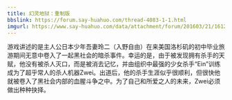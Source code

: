 ```yaml
---
title: 幻灵地狱：重制版
bbslink: https://forum.say-huahuo.com/thread-4083-1-1.html
imgurl: https://www.say-huahuo.com/data/attachment/forum/201603/21/161202r598jxitjztn5npf.png
---
```


游戏讲述的是主人公日本少年吾妻玲二（入野自由）在来美国洛杉矶的初中毕业旅游期间无意中卷入了一起黑社会的暗杀事件。幸运的是，由于被发现拥有杀手的天赋，他没有被杀人灭口，而是被消去记忆，并由组织中最强的少女杀手“Ein”训练成为了超乎常人的杀人机器Zwei。出道后，他的杀手生涯似乎很顺利，但很快他就被卷入了黑社会内部的血腥斗争之中。为了自己和所爱之人的未来，Zwei必须做出种种抉择。<!--more-->
